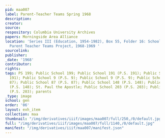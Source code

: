 ```yaml
---
pid: maa007
label: Parent-Teacher Teams Spring 1968
description:
creator:
source:
respository: Columbia University Archives
papers: Morningside Area Alliance
location: 'Series III (Education, 1954-1982), Box 55, Folder 16: School District 5:
  Parent Teacher Teams Project, 1968-1969 '
sourcelink:
publisher:
_date: '1968'
contributor:
rights:
tags: PS 199; Public School 199; Public School 191 (P.S. 191); Public School 191 (P.S.
  191); Public School 9 (P.S. 9); Public School 9 (P.S. 9); Public School 87 (P.S.
  87); Public School 87 (P.S. 87); Public School 148 (P.S. 148); Public School 148
  (P.S. 148); St. Paul the Apostle; Public School 203 (P.S. 203); Public School 203
  (P.S. 203); parents
_type: image
school: gen
order: '06'
layout: exh_item
collection: maa
thumbnail: "/img/derivatives/iiif/images/maa007/full/250,/0/default.jpg"
full: "/img/derivatives/iiif/images/maa007/full/1140,/0/default.jpg"
manifest: "/img/derivatives/iiif/maa007/manifest.json"
---
```

